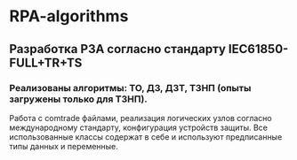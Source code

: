# RPA-algorithms
## Разработка РЗА согласно стандарту IEC61850-FULL+TR+TS
### Реализованы алгоритмы: ТО, ДЗ, ДЗТ, ТЗНП (опыты загружены только для ТЗНП). 
Работа с comtrade файлами, реализация логических узлов согласно международному стандарту, конфигурация устройств защиты. Все использованные классы содержат в себе и используют предписанные типы данных и переменные.
